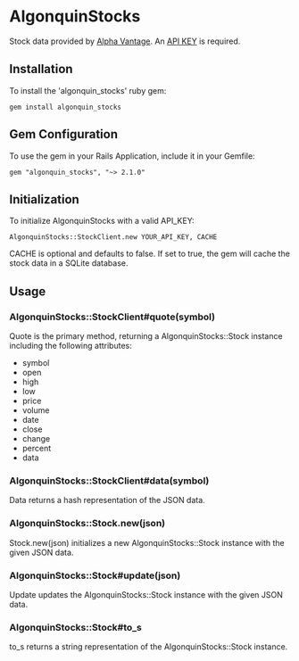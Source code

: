 # AlgonquinStocks

Stock data provided by [Alpha Vantage](https://www.alphavantage.co/). An [API KEY](https://www.alphavantage.co/support/#api-key) is required.

## Installation

To install the 'algonquin_stocks' ruby gem:

`gem install algonquin_stocks`

## Gem Configuration

To use the gem in your Rails Application, include it in your Gemfile:

`gem "algonquin_stocks", "~> 2.1.0"`

## Initialization

To initialize AlgonquinStocks with a valid API_KEY:

`AlgonquinStocks::StockClient.new YOUR_API_KEY, CACHE`

CACHE is optional and defaults to false.  If set to true, the gem will cache the stock data in a SQLite database.

## Usage

### AlgonquinStocks::StockClient#quote(symbol)

Quote is the primary method, returning a AlgonquinStocks::Stock instance including the following attributes:

- symbol
- open
- high
- low
- price
- volume
- date
- close
- change
- percent
- data


### AlgonquinStocks::StockClient#data(symbol)

Data returns a hash representation of the JSON data.


### AlgonquinStocks::Stock.new(json)

Stock.new(json) initializes a new AlgonquinStocks::Stock instance with the given JSON data.

### AlgonquinStocks::Stock#update(json)

Update updates the AlgonquinStocks::Stock instance with the given JSON data.

### AlgonquinStocks::Stock#to_s

to_s returns a string representation of the AlgonquinStocks::Stock instance.